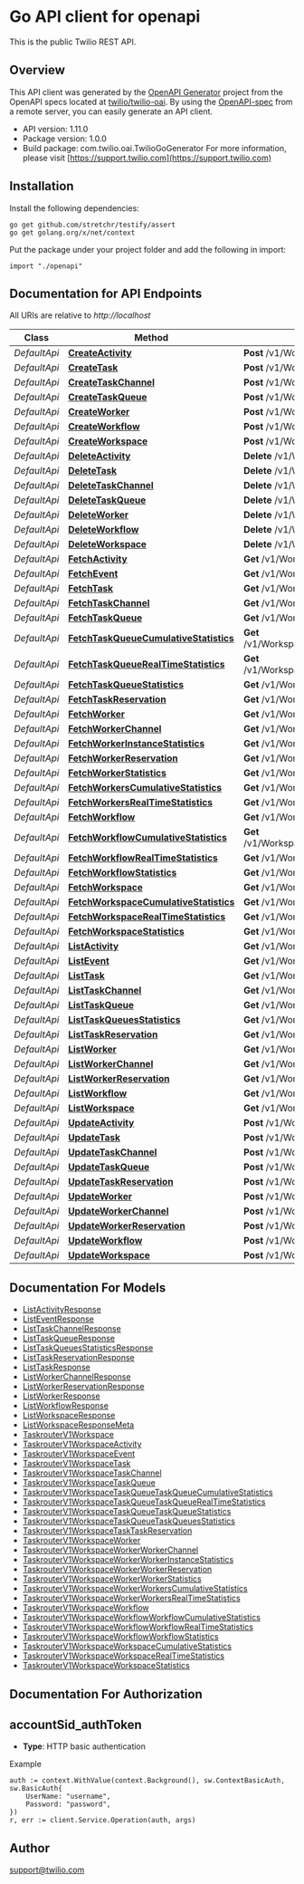 # Go API client for openapi

This is the public Twilio REST API.

## Overview
This API client was generated by the [OpenAPI Generator](https://openapi-generator.tech) project from the OpenAPI specs located at [twilio/twilio-oai](https://github.com/twilio/twilio-oai/tree/main/spec).  By using the [OpenAPI-spec](https://www.openapis.org/) from a remote server, you can easily generate an API client.

- API version: 1.11.0
- Package version: 1.0.0
- Build package: com.twilio.oai.TwilioGoGenerator
For more information, please visit [https://support.twilio.com](https://support.twilio.com)

## Installation

Install the following dependencies:

```shell
go get github.com/stretchr/testify/assert
go get golang.org/x/net/context
```

Put the package under your project folder and add the following in import:

```golang
import "./openapi"
```

## Documentation for API Endpoints

All URIs are relative to *http://localhost*

Class | Method | HTTP request | Description
------------ | ------------- | ------------- | -------------
*DefaultApi* | [**CreateActivity**](docs/DefaultApi.md#createactivity) | **Post** /v1/Workspaces/{WorkspaceSid}/Activities | 
*DefaultApi* | [**CreateTask**](docs/DefaultApi.md#createtask) | **Post** /v1/Workspaces/{WorkspaceSid}/Tasks | 
*DefaultApi* | [**CreateTaskChannel**](docs/DefaultApi.md#createtaskchannel) | **Post** /v1/Workspaces/{WorkspaceSid}/TaskChannels | 
*DefaultApi* | [**CreateTaskQueue**](docs/DefaultApi.md#createtaskqueue) | **Post** /v1/Workspaces/{WorkspaceSid}/TaskQueues | 
*DefaultApi* | [**CreateWorker**](docs/DefaultApi.md#createworker) | **Post** /v1/Workspaces/{WorkspaceSid}/Workers | 
*DefaultApi* | [**CreateWorkflow**](docs/DefaultApi.md#createworkflow) | **Post** /v1/Workspaces/{WorkspaceSid}/Workflows | 
*DefaultApi* | [**CreateWorkspace**](docs/DefaultApi.md#createworkspace) | **Post** /v1/Workspaces | 
*DefaultApi* | [**DeleteActivity**](docs/DefaultApi.md#deleteactivity) | **Delete** /v1/Workspaces/{WorkspaceSid}/Activities/{Sid} | 
*DefaultApi* | [**DeleteTask**](docs/DefaultApi.md#deletetask) | **Delete** /v1/Workspaces/{WorkspaceSid}/Tasks/{Sid} | 
*DefaultApi* | [**DeleteTaskChannel**](docs/DefaultApi.md#deletetaskchannel) | **Delete** /v1/Workspaces/{WorkspaceSid}/TaskChannels/{Sid} | 
*DefaultApi* | [**DeleteTaskQueue**](docs/DefaultApi.md#deletetaskqueue) | **Delete** /v1/Workspaces/{WorkspaceSid}/TaskQueues/{Sid} | 
*DefaultApi* | [**DeleteWorker**](docs/DefaultApi.md#deleteworker) | **Delete** /v1/Workspaces/{WorkspaceSid}/Workers/{Sid} | 
*DefaultApi* | [**DeleteWorkflow**](docs/DefaultApi.md#deleteworkflow) | **Delete** /v1/Workspaces/{WorkspaceSid}/Workflows/{Sid} | 
*DefaultApi* | [**DeleteWorkspace**](docs/DefaultApi.md#deleteworkspace) | **Delete** /v1/Workspaces/{Sid} | 
*DefaultApi* | [**FetchActivity**](docs/DefaultApi.md#fetchactivity) | **Get** /v1/Workspaces/{WorkspaceSid}/Activities/{Sid} | 
*DefaultApi* | [**FetchEvent**](docs/DefaultApi.md#fetchevent) | **Get** /v1/Workspaces/{WorkspaceSid}/Events/{Sid} | 
*DefaultApi* | [**FetchTask**](docs/DefaultApi.md#fetchtask) | **Get** /v1/Workspaces/{WorkspaceSid}/Tasks/{Sid} | 
*DefaultApi* | [**FetchTaskChannel**](docs/DefaultApi.md#fetchtaskchannel) | **Get** /v1/Workspaces/{WorkspaceSid}/TaskChannels/{Sid} | 
*DefaultApi* | [**FetchTaskQueue**](docs/DefaultApi.md#fetchtaskqueue) | **Get** /v1/Workspaces/{WorkspaceSid}/TaskQueues/{Sid} | 
*DefaultApi* | [**FetchTaskQueueCumulativeStatistics**](docs/DefaultApi.md#fetchtaskqueuecumulativestatistics) | **Get** /v1/Workspaces/{WorkspaceSid}/TaskQueues/{TaskQueueSid}/CumulativeStatistics | 
*DefaultApi* | [**FetchTaskQueueRealTimeStatistics**](docs/DefaultApi.md#fetchtaskqueuerealtimestatistics) | **Get** /v1/Workspaces/{WorkspaceSid}/TaskQueues/{TaskQueueSid}/RealTimeStatistics | 
*DefaultApi* | [**FetchTaskQueueStatistics**](docs/DefaultApi.md#fetchtaskqueuestatistics) | **Get** /v1/Workspaces/{WorkspaceSid}/TaskQueues/{TaskQueueSid}/Statistics | 
*DefaultApi* | [**FetchTaskReservation**](docs/DefaultApi.md#fetchtaskreservation) | **Get** /v1/Workspaces/{WorkspaceSid}/Tasks/{TaskSid}/Reservations/{Sid} | 
*DefaultApi* | [**FetchWorker**](docs/DefaultApi.md#fetchworker) | **Get** /v1/Workspaces/{WorkspaceSid}/Workers/{Sid} | 
*DefaultApi* | [**FetchWorkerChannel**](docs/DefaultApi.md#fetchworkerchannel) | **Get** /v1/Workspaces/{WorkspaceSid}/Workers/{WorkerSid}/Channels/{Sid} | 
*DefaultApi* | [**FetchWorkerInstanceStatistics**](docs/DefaultApi.md#fetchworkerinstancestatistics) | **Get** /v1/Workspaces/{WorkspaceSid}/Workers/{WorkerSid}/Statistics | 
*DefaultApi* | [**FetchWorkerReservation**](docs/DefaultApi.md#fetchworkerreservation) | **Get** /v1/Workspaces/{WorkspaceSid}/Workers/{WorkerSid}/Reservations/{Sid} | 
*DefaultApi* | [**FetchWorkerStatistics**](docs/DefaultApi.md#fetchworkerstatistics) | **Get** /v1/Workspaces/{WorkspaceSid}/Workers/Statistics | 
*DefaultApi* | [**FetchWorkersCumulativeStatistics**](docs/DefaultApi.md#fetchworkerscumulativestatistics) | **Get** /v1/Workspaces/{WorkspaceSid}/Workers/CumulativeStatistics | 
*DefaultApi* | [**FetchWorkersRealTimeStatistics**](docs/DefaultApi.md#fetchworkersrealtimestatistics) | **Get** /v1/Workspaces/{WorkspaceSid}/Workers/RealTimeStatistics | 
*DefaultApi* | [**FetchWorkflow**](docs/DefaultApi.md#fetchworkflow) | **Get** /v1/Workspaces/{WorkspaceSid}/Workflows/{Sid} | 
*DefaultApi* | [**FetchWorkflowCumulativeStatistics**](docs/DefaultApi.md#fetchworkflowcumulativestatistics) | **Get** /v1/Workspaces/{WorkspaceSid}/Workflows/{WorkflowSid}/CumulativeStatistics | 
*DefaultApi* | [**FetchWorkflowRealTimeStatistics**](docs/DefaultApi.md#fetchworkflowrealtimestatistics) | **Get** /v1/Workspaces/{WorkspaceSid}/Workflows/{WorkflowSid}/RealTimeStatistics | 
*DefaultApi* | [**FetchWorkflowStatistics**](docs/DefaultApi.md#fetchworkflowstatistics) | **Get** /v1/Workspaces/{WorkspaceSid}/Workflows/{WorkflowSid}/Statistics | 
*DefaultApi* | [**FetchWorkspace**](docs/DefaultApi.md#fetchworkspace) | **Get** /v1/Workspaces/{Sid} | 
*DefaultApi* | [**FetchWorkspaceCumulativeStatistics**](docs/DefaultApi.md#fetchworkspacecumulativestatistics) | **Get** /v1/Workspaces/{WorkspaceSid}/CumulativeStatistics | 
*DefaultApi* | [**FetchWorkspaceRealTimeStatistics**](docs/DefaultApi.md#fetchworkspacerealtimestatistics) | **Get** /v1/Workspaces/{WorkspaceSid}/RealTimeStatistics | 
*DefaultApi* | [**FetchWorkspaceStatistics**](docs/DefaultApi.md#fetchworkspacestatistics) | **Get** /v1/Workspaces/{WorkspaceSid}/Statistics | 
*DefaultApi* | [**ListActivity**](docs/DefaultApi.md#listactivity) | **Get** /v1/Workspaces/{WorkspaceSid}/Activities | 
*DefaultApi* | [**ListEvent**](docs/DefaultApi.md#listevent) | **Get** /v1/Workspaces/{WorkspaceSid}/Events | 
*DefaultApi* | [**ListTask**](docs/DefaultApi.md#listtask) | **Get** /v1/Workspaces/{WorkspaceSid}/Tasks | 
*DefaultApi* | [**ListTaskChannel**](docs/DefaultApi.md#listtaskchannel) | **Get** /v1/Workspaces/{WorkspaceSid}/TaskChannels | 
*DefaultApi* | [**ListTaskQueue**](docs/DefaultApi.md#listtaskqueue) | **Get** /v1/Workspaces/{WorkspaceSid}/TaskQueues | 
*DefaultApi* | [**ListTaskQueuesStatistics**](docs/DefaultApi.md#listtaskqueuesstatistics) | **Get** /v1/Workspaces/{WorkspaceSid}/TaskQueues/Statistics | 
*DefaultApi* | [**ListTaskReservation**](docs/DefaultApi.md#listtaskreservation) | **Get** /v1/Workspaces/{WorkspaceSid}/Tasks/{TaskSid}/Reservations | 
*DefaultApi* | [**ListWorker**](docs/DefaultApi.md#listworker) | **Get** /v1/Workspaces/{WorkspaceSid}/Workers | 
*DefaultApi* | [**ListWorkerChannel**](docs/DefaultApi.md#listworkerchannel) | **Get** /v1/Workspaces/{WorkspaceSid}/Workers/{WorkerSid}/Channels | 
*DefaultApi* | [**ListWorkerReservation**](docs/DefaultApi.md#listworkerreservation) | **Get** /v1/Workspaces/{WorkspaceSid}/Workers/{WorkerSid}/Reservations | 
*DefaultApi* | [**ListWorkflow**](docs/DefaultApi.md#listworkflow) | **Get** /v1/Workspaces/{WorkspaceSid}/Workflows | 
*DefaultApi* | [**ListWorkspace**](docs/DefaultApi.md#listworkspace) | **Get** /v1/Workspaces | 
*DefaultApi* | [**UpdateActivity**](docs/DefaultApi.md#updateactivity) | **Post** /v1/Workspaces/{WorkspaceSid}/Activities/{Sid} | 
*DefaultApi* | [**UpdateTask**](docs/DefaultApi.md#updatetask) | **Post** /v1/Workspaces/{WorkspaceSid}/Tasks/{Sid} | 
*DefaultApi* | [**UpdateTaskChannel**](docs/DefaultApi.md#updatetaskchannel) | **Post** /v1/Workspaces/{WorkspaceSid}/TaskChannels/{Sid} | 
*DefaultApi* | [**UpdateTaskQueue**](docs/DefaultApi.md#updatetaskqueue) | **Post** /v1/Workspaces/{WorkspaceSid}/TaskQueues/{Sid} | 
*DefaultApi* | [**UpdateTaskReservation**](docs/DefaultApi.md#updatetaskreservation) | **Post** /v1/Workspaces/{WorkspaceSid}/Tasks/{TaskSid}/Reservations/{Sid} | 
*DefaultApi* | [**UpdateWorker**](docs/DefaultApi.md#updateworker) | **Post** /v1/Workspaces/{WorkspaceSid}/Workers/{Sid} | 
*DefaultApi* | [**UpdateWorkerChannel**](docs/DefaultApi.md#updateworkerchannel) | **Post** /v1/Workspaces/{WorkspaceSid}/Workers/{WorkerSid}/Channels/{Sid} | 
*DefaultApi* | [**UpdateWorkerReservation**](docs/DefaultApi.md#updateworkerreservation) | **Post** /v1/Workspaces/{WorkspaceSid}/Workers/{WorkerSid}/Reservations/{Sid} | 
*DefaultApi* | [**UpdateWorkflow**](docs/DefaultApi.md#updateworkflow) | **Post** /v1/Workspaces/{WorkspaceSid}/Workflows/{Sid} | 
*DefaultApi* | [**UpdateWorkspace**](docs/DefaultApi.md#updateworkspace) | **Post** /v1/Workspaces/{Sid} | 


## Documentation For Models

 - [ListActivityResponse](docs/ListActivityResponse.md)
 - [ListEventResponse](docs/ListEventResponse.md)
 - [ListTaskChannelResponse](docs/ListTaskChannelResponse.md)
 - [ListTaskQueueResponse](docs/ListTaskQueueResponse.md)
 - [ListTaskQueuesStatisticsResponse](docs/ListTaskQueuesStatisticsResponse.md)
 - [ListTaskReservationResponse](docs/ListTaskReservationResponse.md)
 - [ListTaskResponse](docs/ListTaskResponse.md)
 - [ListWorkerChannelResponse](docs/ListWorkerChannelResponse.md)
 - [ListWorkerReservationResponse](docs/ListWorkerReservationResponse.md)
 - [ListWorkerResponse](docs/ListWorkerResponse.md)
 - [ListWorkflowResponse](docs/ListWorkflowResponse.md)
 - [ListWorkspaceResponse](docs/ListWorkspaceResponse.md)
 - [ListWorkspaceResponseMeta](docs/ListWorkspaceResponseMeta.md)
 - [TaskrouterV1Workspace](docs/TaskrouterV1Workspace.md)
 - [TaskrouterV1WorkspaceActivity](docs/TaskrouterV1WorkspaceActivity.md)
 - [TaskrouterV1WorkspaceEvent](docs/TaskrouterV1WorkspaceEvent.md)
 - [TaskrouterV1WorkspaceTask](docs/TaskrouterV1WorkspaceTask.md)
 - [TaskrouterV1WorkspaceTaskChannel](docs/TaskrouterV1WorkspaceTaskChannel.md)
 - [TaskrouterV1WorkspaceTaskQueue](docs/TaskrouterV1WorkspaceTaskQueue.md)
 - [TaskrouterV1WorkspaceTaskQueueTaskQueueCumulativeStatistics](docs/TaskrouterV1WorkspaceTaskQueueTaskQueueCumulativeStatistics.md)
 - [TaskrouterV1WorkspaceTaskQueueTaskQueueRealTimeStatistics](docs/TaskrouterV1WorkspaceTaskQueueTaskQueueRealTimeStatistics.md)
 - [TaskrouterV1WorkspaceTaskQueueTaskQueueStatistics](docs/TaskrouterV1WorkspaceTaskQueueTaskQueueStatistics.md)
 - [TaskrouterV1WorkspaceTaskQueueTaskQueuesStatistics](docs/TaskrouterV1WorkspaceTaskQueueTaskQueuesStatistics.md)
 - [TaskrouterV1WorkspaceTaskTaskReservation](docs/TaskrouterV1WorkspaceTaskTaskReservation.md)
 - [TaskrouterV1WorkspaceWorker](docs/TaskrouterV1WorkspaceWorker.md)
 - [TaskrouterV1WorkspaceWorkerWorkerChannel](docs/TaskrouterV1WorkspaceWorkerWorkerChannel.md)
 - [TaskrouterV1WorkspaceWorkerWorkerInstanceStatistics](docs/TaskrouterV1WorkspaceWorkerWorkerInstanceStatistics.md)
 - [TaskrouterV1WorkspaceWorkerWorkerReservation](docs/TaskrouterV1WorkspaceWorkerWorkerReservation.md)
 - [TaskrouterV1WorkspaceWorkerWorkerStatistics](docs/TaskrouterV1WorkspaceWorkerWorkerStatistics.md)
 - [TaskrouterV1WorkspaceWorkerWorkersCumulativeStatistics](docs/TaskrouterV1WorkspaceWorkerWorkersCumulativeStatistics.md)
 - [TaskrouterV1WorkspaceWorkerWorkersRealTimeStatistics](docs/TaskrouterV1WorkspaceWorkerWorkersRealTimeStatistics.md)
 - [TaskrouterV1WorkspaceWorkflow](docs/TaskrouterV1WorkspaceWorkflow.md)
 - [TaskrouterV1WorkspaceWorkflowWorkflowCumulativeStatistics](docs/TaskrouterV1WorkspaceWorkflowWorkflowCumulativeStatistics.md)
 - [TaskrouterV1WorkspaceWorkflowWorkflowRealTimeStatistics](docs/TaskrouterV1WorkspaceWorkflowWorkflowRealTimeStatistics.md)
 - [TaskrouterV1WorkspaceWorkflowWorkflowStatistics](docs/TaskrouterV1WorkspaceWorkflowWorkflowStatistics.md)
 - [TaskrouterV1WorkspaceWorkspaceCumulativeStatistics](docs/TaskrouterV1WorkspaceWorkspaceCumulativeStatistics.md)
 - [TaskrouterV1WorkspaceWorkspaceRealTimeStatistics](docs/TaskrouterV1WorkspaceWorkspaceRealTimeStatistics.md)
 - [TaskrouterV1WorkspaceWorkspaceStatistics](docs/TaskrouterV1WorkspaceWorkspaceStatistics.md)


## Documentation For Authorization



## accountSid_authToken

- **Type**: HTTP basic authentication

Example

```golang
auth := context.WithValue(context.Background(), sw.ContextBasicAuth, sw.BasicAuth{
    UserName: "username",
    Password: "password",
})
r, err := client.Service.Operation(auth, args)
```


## Author

support@twilio.com

